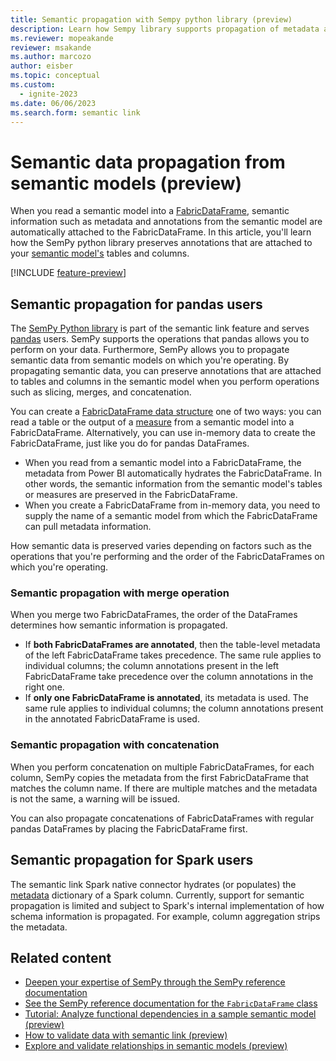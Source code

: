```yaml
---
title: Semantic propagation with Sempy python library (preview)
description: Learn how Sempy library supports propagation of metadata attached to semantic models on which you're operating.
ms.reviewer: mopeakande
reviewer: msakande
ms.author: marcozo
author: eisber
ms.topic: conceptual
ms.custom:
  - ignite-2023
ms.date: 06/06/2023
ms.search.form: semantic link
---
```


# Semantic data propagation from semantic models (preview)

When you read a semantic model into a [FabricDataFrame](semantic-link-overview.md#fabricdataframe-data-structure), semantic information such as metadata and annotations from the semantic model are automatically attached to the FabricDataFrame.
In this article, you'll learn how the SemPy python library preserves annotations that are attached to your [semantic model's](/power-bi/connect-data/service-datasets-understand) tables and columns.

[!INCLUDE [feature-preview](../includes/feature-preview-note.md)]

## Semantic propagation for pandas users

The [SemPy Python library](/python/api/semantic-link-sempy) is part of the semantic link feature and serves [pandas](https://pandas.pydata.org/) users.
SemPy supports the operations that pandas allows you to perform on your data.
Furthermore, SemPy allows you to propagate semantic data from semantic models on which you're operating.
By propagating semantic data, you can preserve annotations that are attached to tables and columns in the semantic model when you perform operations such as slicing, merges, and concatenation.

You can create a [FabricDataFrame data structure](semantic-link-overview.md#fabricdataframe-data-structure) one of two ways: you can read a table or the output of a [measure](/power-bi/transform-model/desktop-measures) from a semantic model into a FabricDataFrame.
Alternatively, you can use in-memory data to create the FabricDataFrame, just like you do for pandas DataFrames.

- When you read from a semantic model into a FabricDataFrame, the metadata from Power BI automatically hydrates the FabricDataFrame. In other words, the semantic information from the semantic model's tables or measures are preserved in the FabricDataFrame.
- When you create a FabricDataFrame from in-memory data, you need to supply the name of a semantic model from which the FabricDataFrame can pull metadata information.

How semantic data is preserved varies depending on factors such as the operations that you're performing and the order of the FabricDataFrames on which you're operating.

### Semantic propagation with merge operation

When you merge two FabricDataFrames, the order of the DataFrames determines how semantic information is propagated.

- If **both FabricDataFrames are annotated**, then the table-level metadata of the left FabricDataFrame takes precedence. The same rule applies to individual columns; the column annotations present in the left FabricDataFrame take precedence over the column annotations in the right one.
- If **only one FabricDataFrame is annotated**, its metadata is used. The same rule applies to individual columns; the column annotations present in the annotated FabricDataFrame is used.

### Semantic propagation with concatenation

When you perform concatenation on multiple FabricDataFrames, for each column, SemPy copies the metadata from the first FabricDataFrame that matches the column name. If there are multiple matches and the metadata is not the same, a warning will be issued.

You can also propagate concatenations of FabricDataFrames with regular pandas DataFrames by placing the FabricDataFrame first.

## Semantic propagation for Spark users

The semantic link Spark native connector hydrates (or populates) the [metadata](https://spark.apache.org/docs/3.3.2/api/python/reference/pyspark.sql/api/pyspark.sql.types.StructField.html#pyspark.sql.types.StructField) dictionary of a Spark column.
Currently, support for semantic propagation is limited and subject to Spark's internal implementation of how schema information is propagated.
For example, column aggregation strips the metadata.

## Related content

- [Deepen your expertise of SemPy through the SemPy reference documentation](/python/api/semantic-link/overview-semantic-link)
- [See the SemPy reference documentation for the `FabricDataFrame` class](/python/api/semantic-link-sempy/sempy.fabric.fabricdataframe)
- [Tutorial: Analyze functional dependencies in a sample semantic model (preview)](tutorial-power-bi-dependencies.md)
- [How to validate data with semantic link (preview)](semantic-link-validate-data.md)
- [Explore and validate relationships in semantic models (preview)](semantic-link-validate-relationship.md)
